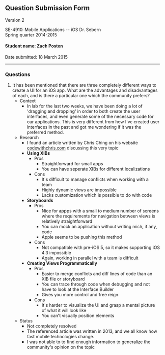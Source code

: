 ## Question Submission Form

Version 2

SE-4910i Mobile Applications -- iOS	
Dr. Sebern  
Spring quarter 2014-2015

#### Student name: Zach Posten

Date submitted: 18 March 2015

---

### Questions

1. It has been mentioned that there are three completely different ways to create a UI for an iOS app.  What are the advantages and disadvantages of each, and is there a particular one which the community prefers?
	* Context
		* In lab for the last two weeks, we have been doing a lot of 'dragging and dropping' in order to both create the user interfaces, and even generate some of the necessary code for our applications.  This is very different from how I've created user interfaces in the past and got me wondering if it was the preferred method.
	* Research
		* I found an article written by Chris Ching on his website [codewithchris.com](http://codewithchris.com/xcode-using-storyboards-and-xibs-versus-creating-views-programmatically/) discussing this very topic
		* **Using XIBs**
			* Pros
				* Straightforward for small apps
				* You can have seperate XIBs for different localizations
			* Cons
				* It's difficult to manage conflicts when working with a team 
				* Highly dynamic views are impossible
				* Lacks customization which is possible to do with code
		* **Storyboards**
			* Pros
				* Nice for appps with a small to medium number of screens where the requirements for navigation between views is relatively straightforward
				* You can mock an application without writing mich, if any, code
				* Apple seems to be pushing this method
			* Cons
				* Not compatible with pre-iOS 5, so it makes supporting iOS 4.3 impossible
				* Again, working in parallel with a team is difficult 
		* **Creating Views Programmatically**
			* Pros
				* Easier to merge conflicts and diff lines of code than an XIB file or storyboard
				* You can trace through code when debugging and not have to look at the Interface Builder
				* Gives you more control and free reign
			* Cons
				* It's harder to visualize the UI and grasp a mental picture of what it will look like
				* You can't visually position elements
	* Status
		* Not completely resolved
		* The referenced article was written in 2013, and we all know how fast mobile technologies change.  
		* I was not able to to find enough information to generalize the community's opinion on the topic
